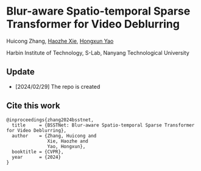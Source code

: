 # Blur-aware Spatio-temporal Sparse Transformer for Video Deblurring

Huicong Zhang,  [Haozhe Xie](https://haozhexie.com), [Hongxun Yao](https://scholar.google.com/citations?user=aOMFNFsAAAAJ)

Harbin Institute of Technology, S-Lab, Nanyang Technological University

## Update
- [2024/02/29] The repo is created

## Cite this work

```
@inproceedings{zhang2024bsstnet,
  title     = {BSSTNet: Blur-aware Spatio-temporal Sparse Transformer for Video Deblurring},
  author    = {Zhang, Huicong and 
               Xie, Haozhe and 
               Yao, Hongxun},
  booktitle = {CVPR},
  year      = {2024}
}
```

